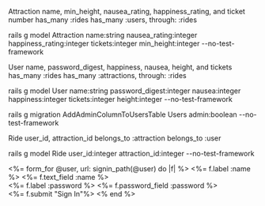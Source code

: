 Attraction
name, min_height, nausea_rating, happiness_rating, and ticket number
has_many :rides
has_many :users, through: :rides

rails g model Attraction name:string nausea_rating:integer happiness_rating:integer tickets:integer min_height:integer --no-test-framework



User
name, password_digest, happiness, nausea, height, and tickets
has_many :rides
has_many :attractions, through: :rides

rails g model User name:string password_digest:integer nausea:integer happiness:integer tickets:integer height:integer --no-test-framework

rails g migration AddAdminColumnToUsersTable Users admin:boolean --no-test-framework



Ride
user_id, attraction_id
belongs_to :attraction
belongs_to :user


rails g model Ride user_id:integer attraction_id:integer --no-test-framework





<%= form_for @user, url: signin_path(@user) do |f| %>
  <%= f.label :name %>
  <%= f.text_field :name %><br>
  <%= f.label :password %>
  <%= f.password_field :password %><br>
  <%= f.submit "Sign In"%>
<% end %>
